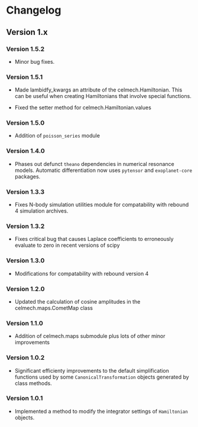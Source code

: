 # Changelog

## Version 1.x

### Version 1.5.2
* Minor bug fixes.

### Version 1.5.1
* Made lambidfy_kwargs an attribute of the celmech.Hamiltonian. This can be
  useful when creating Hamiltonians that involve special functions.
  
* Fixed the setter method for celmech.Hamiltonian.values

### Version 1.5.0
* Addition of `poisson_series` module

### Version 1.4.0
* Phases out defunct `theano` dependencies in numerical resonance models.
  Automatic differentiation now uses `pytensor` and `exoplanet-core` packages. 

### Version 1.3.3
* Fixes N-body simulation utilities module for compatability with rebound 4
  simulation archives.

### Version 1.3.2
* Fixes critical bug that causes Laplace coefficients to erroneously evaluate to
  zero in recent versions of scipy

### Version 1.3.0
* Modifications for compatability with rebound version 4

### Version 1.2.0
* Updated the calculation of cosine amplitudes in the celmech.maps.CometMap
  class

### Version 1.1.0
* Addition of celmech.maps submodule plus lots of other minor improvements

### Version 1.0.2
* Significant efficienty improvements to the default simplification functions
  used by some `CanonicalTransformation` objects generated by class methods.

### Version 1.0.1
* Implemented a method to modify the integrator settings of `Hamiltonian`
  objects.
